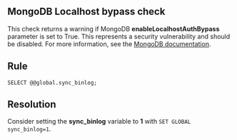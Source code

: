 ## MongoDB Localhost bypass check

This check returns a warning if MongoDB **enableLocalhostAuthBypass** parameter is set to True.
This represents a security vulnerability and should be disabled. For more information, see the [MongoDB documentation](https://docs.mongodb.com/manual/reference/parameters/#mongodb-parameter-param.enableLocalhostAuthBypass). 

## Rule
`SELECT @@global.sync_binlog;`

## Resolution
Consider setting the **sync_binlog** variable to **1** with `SET GLOBAL sync_binlog=1`.


